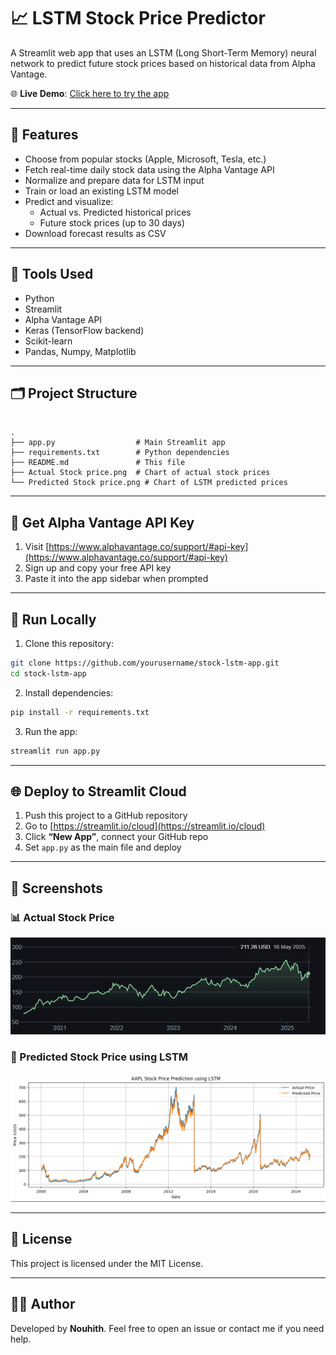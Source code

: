 # 📈 LSTM Stock Price Predictor

A Streamlit web app that uses an LSTM (Long Short-Term Memory) neural network to predict future stock prices based on historical data from Alpha Vantage.

🌐 **Live Demo**: [Click here to try the app](https://stock-prediction-lstm-app-q9jmjqxrahbywhgikkptbq.streamlit.app/)

---

## 🚀 Features

- Choose from popular stocks (Apple, Microsoft, Tesla, etc.)
- Fetch real-time daily stock data using the Alpha Vantage API
- Normalize and prepare data for LSTM input
- Train or load an existing LSTM model
- Predict and visualize:
  - Actual vs. Predicted historical prices
  - Future stock prices (up to 30 days)
- Download forecast results as CSV

---

## 🧰 Tools Used

- Python
- Streamlit
- Alpha Vantage API
- Keras (TensorFlow backend)
- Scikit-learn
- Pandas, Numpy, Matplotlib

---

## 🗂️ Project Structure

```

.
├── app.py                  # Main Streamlit app
├── requirements.txt        # Python dependencies
├── README.md               # This file
├── Actual Stock price.png  # Chart of actual stock prices
└── Predicted Stock price.png # Chart of LSTM predicted prices

````

---

## 🔑 Get Alpha Vantage API Key

1. Visit [https://www.alphavantage.co/support/#api-key](https://www.alphavantage.co/support/#api-key)
2. Sign up and copy your free API key
3. Paste it into the app sidebar when prompted

---

## 🧪 Run Locally

1. Clone this repository:

```bash
git clone https://github.com/yourusername/stock-lstm-app.git
cd stock-lstm-app
````

2. Install dependencies:

```bash
pip install -r requirements.txt
```

3. Run the app:

```bash
streamlit run app.py
```

---

## 🌐 Deploy to Streamlit Cloud

1. Push this project to a GitHub repository
2. Go to [https://streamlit.io/cloud](https://streamlit.io/cloud)
3. Click **“New App”**, connect your GitHub repo
4. Set `app.py` as the main file and deploy

---

## 📸 Screenshots

### 📊 Actual Stock Price

![Actual Stock Price](./Actual%20Stock%20price.png)

### 🔮 Predicted Stock Price using LSTM

![Predicted Stock Price](./Predicted%20Stock%20Price.png)

---

## 📄 License

This project is licensed under the MIT License.

---

## 🙋‍♂️ Author

Developed by **Nouhith**.
Feel free to open an issue or contact me if you need help.

```
